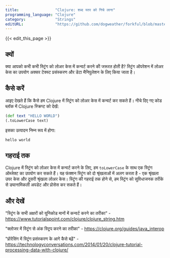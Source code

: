 ```yaml
---
title:                "Clojure: शब्द स्तर को निचे लाना"
programming_language: "Clojure"
category:             "Strings"
editURL:              "https://github.com/dogweather/forkful/blob/master/content/hi/clojure/converting-a-string-to-lower-case.md"
---
```


{{< edit_this_page >}}

## क्यों
क्या आपको कभी कभी स्ट्रिंग को लोअर केस में कन्वर्ट करने की जरूरत होती है? स्ट्रिंग ऑपरेशन में लोअर केस का उपयोग अक्सर टेक्स्ट प्रसंस्करण और डेटा मैनिपुलेशन के लिए किया जाता है।

## कैसे करें
आइए देखते हैं कि कैसे हम Clojure में स्ट्रिंग को लोअर केस में कन्वर्ट कर सकते हैं। नीचे दिए गए कोड ब्लॉक में Clojure स्क्रिप्ट को देखें:

```Clojure
(def text "HELLO WORLD")
(.toLowerCase text)
```

इसका उत्पादन निम्न रूप में होगा:

```Clojure
hello world
```

## गहराई तक
Clojure में स्ट्रिंग को लोअर केस में कन्वर्ट करने के लिए, हम `toLowerCase` के साथ एक स्ट्रिंग ऑब्जेक्ट का उपयोग कर सकते हैं। यह फंक्शन स्ट्रिंग को दो श्रृंखलाओं में अलग करता है - एक श्रृंखला उपर केस और दूसरी श्रृंखला लोअर केस। स्ट्रिंग की गहराई तक होने से, हम स्ट्रिंग को सुविधाजनक तरीके से ड्यानामिकली अपडेट और प्रोसेस कर सकते हैं।

## और देखें
"स्ट्रिंग के सभी अक्षरों को यूनिकोड मानों में कन्वर्ट करने का तरीका" - https://www.tutorialspoint.com/clojure/clojure_string.htm

"क्लोजर में स्ट्रिंग से अंक स्ट्रिप करने का तरीका" - https://clojure.org/guides/java_interop

"प्रोरेसिंग में स्ट्रिंग प्रसंस्करण के आगे कैसे बढ़ें" - https://technologyconversations.com/2014/01/20/clojure-tutorial-processing-data-with-clojure/
